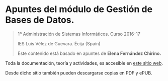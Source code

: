 # Apuntes del módulo de Gestión de Bases de Datos.

>1º Administración de Sistemas Informáticos.
>Curso 2016-17
>
>IES Luis Vélez de Guevara. 
>Écija (Spain)
>
>Este contenido está basado en apuntes de **Elena Fernández Chirino.**  



Toda la documentación, teoría y actividades, es accesible en [este sitio web](http://gestionbasesdatos.readthedocs.io).

Desde dicho sitio también pueden descargarse copias en PDF y ePUB.

